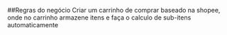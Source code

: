 ##Regras do negócio
Criar um carrinho de comprar baseado na shopee, onde no carrinho armazene itens e faça o calculo de sub-itens automaticamente